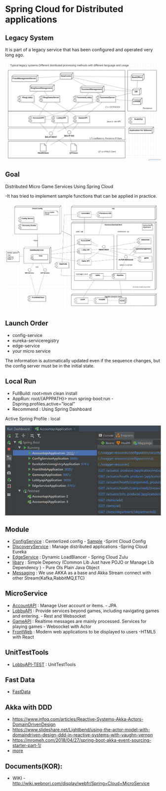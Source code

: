 # Spring Cloud for Distributed applications

## Legacy System
It is part of a legacy service that has been configured and operated very long ago.

![image](library/doc-res/oldsystem.png)

## Goal
Distributed Micro Game Services Using Spring Cloud

-It has tried to implement sample functions that can be applied in practice.

![Alt text](library/doc-res/spring-cloud-arc.png)

## Launch Order
* config-service
* eureka-serviceregistry
* edge-service
* your micro service
    
The information is automatically updated even if the sequence changes, but the config server must be in the initial state.

## Local Run
* FullBuild: root>mvn clean install
* AppRun: root/{APPPATH}> mvn spring-boot:run -Dspring.profiles.active="local"
* Recommend : Using Spring Dashboard

Active Spring Profile : local

![Alt text](library/doc-res/spring-dashboard.png)


## Module
* [ConfigService](config-service) : Centerlized config - [Sample](/library/config-sample) -Sprint Cloud Config
* [DiscoveryService](eureka-serviceregistry) : Manage distributed applications -Spring Cloud Eureka
* [EdgeService](edge-service) : Dynamic LoadBlancer - Spring Cloud Zulu
* [libary](library) : Simple Depency (Common Lib Just have POJO or Manage Lib Dependency ) - Pure Ols Plain Java Object
* [Messaging](library/akka.MD) : We use AKKA as a base and Akka Stream connect with other Stream(Kafka,RabbitMQ,ETC)

## MicroService
* [AccountAPI](accountapi) : Manage User account or items. - JPA
* [LobbyAPI](lobbyapi) : Provide services beyond games, including navigating games and entering. - Rest and Websocket
* [GameAPI](gameapi) : Realtime messages are mainly processed. Services for playing games - Websocket with Actor
* [FrontWeb](front-web) : Modern web applications to be displayed to users -HTML5 with React

## UnitTestTools
* [LobbyAPI-TEST](lobbyapi/src/test) : UnitTestTools

## Fast Data
* [FastData](fastdata.md)

## Akka with DDD
* https://www.infoq.com/articles/Reactive-Systems-Akka-Actors-DomainDrivenDesign
* https://www.slideshare.net/Lightbend/using-the-actor-model-with-domaindriven-design-ddd-in-reactive-systems-with-vaughn-vernon
* https://mromeh.com/2018/04/27/spring-boot-akka-event-sourcing-starter-part-1/
* [more](https://www.google.co.kr/search?newwindow=1&source=hp&ei=jQNCXIuxHYjhvASs1JmQAQ&q=spring+akka+ddd&btnK=Google+Search&oq=spring+akka+ddd)
## Documents(KOR):
* WIKI - http://wiki.webnori.com/display/webfr/Spring+Cloud+MicroService



